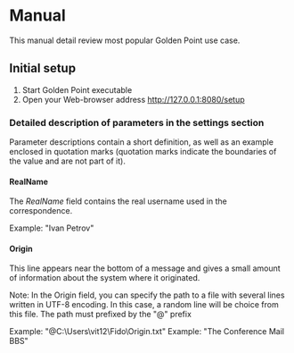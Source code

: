 # Manual

This manual detail review most popular Golden Point use case.

## Initial setup

1. Start Golden Point executable
2. Open your Web-browser address http://127.0.0.1:8080/setup

### Detailed description of parameters in the settings section

Parameter descriptions contain a short definition, as well as an example enclosed in quotation marks (quotation marks indicate the boundaries of the value and are not part of it).

#### RealName

The *RealName* field contains the real username used in the correspondence.

Example: "Ivan Petrov"

#### Origin

This line appears near the bottom of a message and gives a small amount of information about the system where it originated.

Note: In the Origin field, you can specify the path to a file with several lines written in UTF-8 encoding.
      In this case, a random line will be choice from this file.
      The path must prefixed by the "@" prefix

Example: "@C:\Users\vit12\Fido\Origin.txt"
Example: "The Conference Mail BBS"
